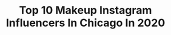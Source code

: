 ---
title: Top 10 Makeup Instagram Influencers In Chicago In 2020
description: >-
  Find top makeup Instagram influencers in Chicago in 2020. Most popular hashtags: #makeup #superbowl #makeuptutorial #coronavirus.
platform: Instagram
profiles:
  - username: "hairbybano"
    fullname: >-
      Ayesha Bano
    location: "United States"
    followers: 6832
    engagement: 437
    commentsToLikes: 0.054354
    id: ck6ub90w286vr0j71kf1ejmam
    verified: false
    hashtags: "#ramadan, #eid, #beauty, #makeup"
  - username: "iomakeupofficial"
    fullname: >-
      Irina Odobescu💄
    location: "United States"
    followers: 37376
    engagement: 922
    commentsToLikes: 0.026235
    id: ck8svs0suchen0j78n6dv7mbr
    verified: false
    hashtags: "#instapic, #instagram, #skincarejunkie, #makeupjunkie"
  - username: "sdkmakeup"
    fullname: >-
      Sameen Khan
    location: "United States"
    followers: 21654
    engagement: 240
    commentsToLikes: 0.095003
    id: ck0w21pt7m7lc0i19vtc838af
    verified: false
    hashtags: "#wingliner, #glosslid, #eidmakeup, #glossylids"
  - username: "laur_elyse"
    fullname: >-
      Lauren Elyse
    location: "United States"
    followers: 274249
    engagement: 226
    commentsToLikes: 0.010125
    id: ck5cbvecog8go0i11d8ps87mj
    verified: false
    hashtags: "#pmglablove, #creativemakeup, #abh, #thathighlighttho"
  - username: "ionathemua"
    fullname: >-
      Iona Dee
    location: "United States"
    followers: 59145
    engagement: 207
    commentsToLikes: 0.041618
    id: ck15uxvnlp0on0i19kdt3fu04
    verified: false
    hashtags: "#carelessblendmore"
  - username: "kbadowski"
    fullname: >-
      Katrina Badowski
    location: "United States"
    followers: 10999
    engagement: 1347
    commentsToLikes: 0.078441
    id: ck6tq2938p0150j71w96vnzml
    verified: false
    hashtags: "#bookstagram, #nola, #chicagoluvabulls, #growth"
  - username: "glammedbydena"
    fullname: >-
      Dena Elmasry
    location: "United States"
    followers: 64658
    engagement: 177
    commentsToLikes: 0.068019
    id: ck0u0vk6nuyfn0i192wosw1iq
    verified: false
    hashtags: "#ammanstylez, #makeuptutorial, #naturalskincare, #dubai"
  - username: "everythingjennytaylor"
    fullname: >-
      Jenny Taylor💕SparkleSprinkler✨
    location: "United States"
    followers: 96070
    engagement: 63
    commentsToLikes: 0.091479
    id: ck6uhg2oc8x3u0j71zjo9kaaw
    verified: false
    hashtags: "#dollypartonchallenge, #newbook, #endofdecade, #selflove"
  - username: "beautybymclau"
    fullname: >-
      Makeup Artist Chicago
    location: "United States"
    followers: 5967
    engagement: 647
    commentsToLikes: 0.171913
    id: ck9wd5zgce7l80j78n1stif9c
    verified: false
    hashtags: "#limonademakeup, #muasupport, #makeuptip, #familytime"
  - username: "natashaziaxo"
    fullname: >-
      Natasha Zia 👼♥️
    location: "United States"
    followers: 9574
    engagement: 812
    commentsToLikes: 0.268701
    id: ck5hrwyn1vmdg0i117e3cralm
    verified: false
    hashtags: "#grain, #skinwinbynk, #pullandbear, #hoodie"
---